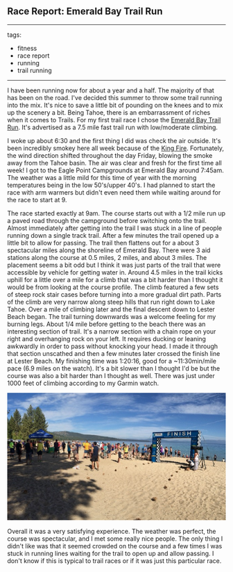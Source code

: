 ## Race Report: Emerald Bay Trail Run

---
tags:
- fitness
- race report
- running
- trail running
---

<!-- preview -->
I have been running now for about a year and a half. The majority of that has been on the road. I've decided this summer to throw some trail running into the mix. It's nice to save a little bit of pounding on the knees and to mix up the scenery a bit. Being Tahoe, there is an embarrassment of riches when it comes to Trails. For my first trail race I chose the [Emerald Bay Trail Run](http://www.tahoetrailrunning.com/trail-runs/emerald-bay-trail-run/). It's advertised as a 7.5 mile fast trail run with low/moderate climbing.
<!-- /preview -->

I woke up about 6:30 and the first thing I did was check the air outside. It's been incredibly smokey here all week because of the [King Fire](http://inciweb.nwcg.gov/incident/4108/). Fortunately, the wind direction shifted throughout the day Friday, blowing the smoke away from the Tahoe basin. The air was clear and fresh for the first time all week! I got to the Eagle Point Campgrounds at Emerald Bay around 7:45am. The weather was a little mild for this time of year with the morning temperatures being in the low 50's/upper 40's. I had planned to start the race with arm warmers but didn't even need them while waiting around for the race to start at 9.

The race started exactly at 9am. The course starts out with a 1/2 mile run up a paved road through the campground before switching onto the trail. Almost immediately after getting into the trail I was stuck in a line of people running down a single track trail. After a few minutes the trail opened up a little bit to allow for passing. The trail then flattens out for a about 3 spectacular miles along the shoreline of Emerald Bay. There were 3 aid stations along the course at 0.5 miles, 2 miles, and about 3 miles. The placement seems a bit odd but I think it was just parts of the trail that were accessible by vehicle for getting water in. Around 4.5 miles in the trail kicks uphill for a little over a mile for a climb that was a bit harder than I thought it would be from looking at the course profile. The climb featured a few sets of steep rock stair cases before turning into a more gradual dirt path. Parts of the climb are very narrow along steep hills that run right down to Lake Tahoe. Over a mile of climbing later and the final descent down to Lester Beach began. The trail turning downwards was a welcome feeling for my burning legs. About 1/4 mile before getting to the beach there was an interesting section of trail. It's a narrow section with a chain rope on your right and overhanging rock  on your left. It requires ducking or leaning awkwardly in order to pass without knocking your head. I made it through that section unscathed and then a few minutes later crossed the finish line at Lester Beach. My finishing time was 1:20:16, good for a ~11:30min/mile pace (6.9 miles on the watch). It's a bit slower than I thought I'd be but the course was also a bit harder than I thought as well. There was just under 1000 feet of climbing according to my Garmin watch.

![](../resources/20140921/d5ixrcL%20Medium.jpeg)

Overall it was a very satisfying experience. The weather was perfect, the course was spectacular, and I met some really nice people. The only thing I didn't like was that it seemed crowded on the course and a few times I was stuck in running lines waiting for the trail to open up and allow passing. I don't know if this is typical to trail races or if it was just this particular race.